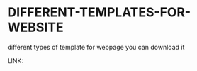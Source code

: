 # DIFFERENT-TEMPLATES-FOR-WEBSITE
different types of template for webpage you can download it

LINK:

